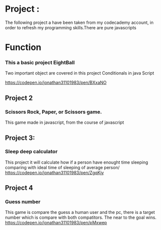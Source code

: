 # Project :

The following project a have been taken from my codecademy account, in order to refresh my programming skills.There are pure javascripts

# Function

### This a basic project EightBall

Two important object are covered in this project
Conditionals in java Script

https://codepen.io/jonathan31101983/pen/BXxaNO
## Project 2
### Scissors Rock, Paper, or Scissors game. 
 This game made in javascript, from the course of javascript

## Project 3:
### Sleep deep calculator
 This project it will calculate how if a person have enought time sleeping comparing with ideal time of sleeping 
of average person/
https://codepen.io/jonathan31101983/pen/ZgqKjy

## Project 4
### Guess number
This game is  compare the guess a human user and the pc, there is a target number which is compare with both compatitors. The near to the goal wins.
https://codepen.io/jonathan31101983/pen/pMxwep
